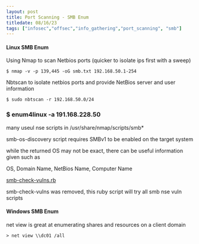 ```yaml
---
layout: post
title: Port Scanning - SMB Enum
titledate: 08/16/23
tags: ["infosec","offsec","info_gathering","port_scanning", "smb"]
---
```


<h4>Linux SMB Enum</h4>

Using Nmap to scan Netbios ports (quicker to isolate ips first with a sweep)

    $ nmap -v -p 139,445 -oG smb.txt 192.168.50.1-254

Nbtscan to isolate netbios ports and provide NetBios server and user information

    $ sudo nbtscan -r 192.168.50.0/24

<h3>$ enum4linux -a 191.168.228.50</h3>

many useul nse scripts in /usr/share/nmap/scripts/smb* 

smb-os-discovery script requires SMBv1 to be enabled on the target system

while the returned OS may not be exact, there can be useful information given such as

OS, Domain Name, NetBios Name, Computer Name

[smb-check-vulns.rb](https://github.com/ST4RGUARD/OSCP/blob/master/info_gathering/smb-check-vulns.rb)

smb-check-vulns was removed, this ruby script will try all smb nse vuln scripts

<h4>Windows SMB Enum</h4>

net view is great at enumerating shares and resources on a client domain 

    > net view \\dc01 /all

